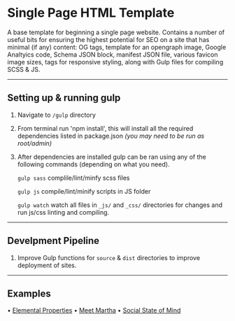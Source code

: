 # Single Page HTML Template

A base template for beginning a single page website. Contains a number of useful bits for ensuring the highest potential for SEO on a site that has minimal (if any) content: OG tags, template for an opengraph image, Google Analtyics code, Schema JSON block, manifest JSON file, various favicon image sizes, tags for responsive styling, along with Gulp files for compiling SCSS & JS. 

---

## Setting up & running gulp
1. Navigate to `/gulp` directory

2. From terminal run 'npm install', this will install all the required dependencies listed in package.json _(you may need to be run as root/admin)_

3. After dependencies are installed gulp can be ran using any of the following commands (depending on what you need).

	`gulp sass`
	complile/lint/minfy scss files

	`gulp js`
	compile/lint/minify scripts in JS folder

	`gulp watch`
	watch all files in `_js/` and `_css/` directories for changes and run js/css linting and compiling. 
	
---
## Develpment Pipeline
1. Improve Gulp functions for `source` & `dist` directories to improve deployment of sites.

---
## Examples
• [Elemental Properties](https://elementalproperties.com.au/)
• [Meet Martha](http://meetmartha.com.au/)
• [Social State of Mind](https://socialstateofmind.com.au/)